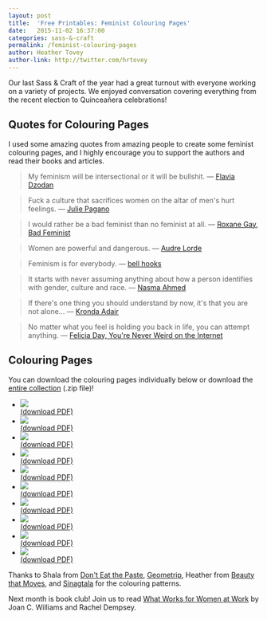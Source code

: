 ```yaml
---
layout: post
title:  'Free Printables: Feminist Colouring Pages'
date:   2015-11-02 16:37:00
categories: sass-&-craft
permalink: /feminist-colouring-pages
author: Heather Tovey
author-link: http://twitter.com/hrtovey
---
```


Our last Sass & Craft of the year had a great turnout with everyone working on a variety of projects. We enjoyed conversation covering everything from the recent election to Quinceañera celebrations!

## Quotes for Colouring Pages

I used some amazing quotes from amazing people to create some feminist colouring pages, and I highly encourage you to support the authors and read their books and articles.

> My feminism will be intersectional or it will be bullshit.
 — [Flavia Dzodan](http://tigerbeatdown.com/2011/10/10/my-feminism-will-be-intersectional-or-it-will-be-bullshit/)

> Fuck a culture that sacrifices women on the altar of men's hurt feelings.
 — [Julie Pagano](http://firebe.es/archive/2014/08/19/fuck-your-culture-in-cross-stitch/)

> I would rather be a bad feminist than no feminist at all.
 — [Roxane Gay, Bad Feminist](http://www.roxanegay.com/bad-feminist/)

> Women are powerful and dangerous.
 — [Audre Lorde](http://alp.org/about-audre-lorde)

> Feminism is for everybody.
 — [bell hooks](http://www.bellhooksinstitute.com/)

> It starts with never assuming anything about how a person identifies with gender, culture and race.
 — [Nasma Ahmed](https://modelviewculture.com/pieces/where-are-you-really-from-microaggressions-and-making-tech-meetups-safe)

> If there's one thing you should understand by now, it's that you are not alone...
 — [Kronda Adair](https://modelviewculture.com/pieces/dear-marginalized-people-coming-into-tech)

> No matter what you feel is holding you back in life, you can attempt anything.
— [Felicia Day, You're Never Weird on the Internet](http://feliciadaybook.com/)

## Colouring Pages

You can download the colouring pages individually below or download the [entire collection]({{site.baseurl}}/assets/femcolour/feminist_colouring_pages.zip) (.zip file)!

<ul class="grid">
	<li class="post-image grid--one-third">
		<img class="align-center image--border" src="{{site.baseurl}}/img/posts/20151102/feminist_as_fuck.png">
		<div class="small-text text-align-center image-caption">
		<a href="{{site.baseurl}}/assets/femcolour/feminist-as-fuck.pdf">(download PDF)</a>
		</div>
	</li><li class="post-image grid--one-third">
		<img class="align-center image--border" src="{{site.baseurl}}/img/posts/20151102/flavia_dzodan.png">
		<div class="small-text text-align-center image-caption">
		<a href="{{site.baseurl}}/assets/femcolour/flavia-dzodan.pdf">(download PDF)</a></div>
	</li><li class="post-image grid--one-third">
		<img class="align-center image--border" src="{{site.baseurl}}/img/posts/20151102/julie_pagano.png">
		<div class="small-text text-align-center image-caption">
		<a href="{{site.baseurl}}/assets/femcolour/julie-pagano.pdf">(download PDF)</a></div>
	</li><li class="post-image grid--one-third">
		<img class="align-center image--border" src="{{site.baseurl}}/img/posts/20151102/roxane_gay.png">
		<div class="small-text text-align-center image-caption">
		<a href="{{site.baseurl}}/assets/femcolour/roxane-gay.pdf">(download PDF)</a></div>
	</li><li class="post-image grid--one-third">
		<img class="align-center image--border" src="{{site.baseurl}}/img/posts/20151102/audre_lorde.png">
		<div class="small-text text-align-center image-caption">
		<a href="{{site.baseurl}}/assets/femcolour/audre-lorde.pdf">(download PDF)</a></div>
	</li><li class="post-image grid--one-third">
		<img class="align-center image--border" src="{{site.baseurl}}/img/posts/20151102/bell_hooks.png">
		<div class="small-text text-align-center image-caption">
		<a href="{{site.baseurl}}/assets/femcolour/bell-hooks.pdf">(download PDF)</a></div>
	</li><li class="post-image grid--one-third">
		<img class="align-center image--border" src="{{site.baseurl}}/img/posts/20151102/nasma_ahmed.png">
		<div class="small-text text-align-center image-caption">
		<a href="{{site.baseurl}}/assets/femcolour/nasma-ahmed.pdf">(download PDF)</a></div>
	</li><li class="post-image grid--one-third">
		<img class="align-center image--border" src="{{site.baseurl}}/img/posts/20151102/kronda_adair.png">
		<div class="small-text text-align-center image-caption">
		<a href="{{site.baseurl}}/assets/femcolour/kronda-adair.pdf">(download PDF)</a></div>
	</li><li class="post-image grid--one-third">
		<img class="align-center image--border" src="{{site.baseurl}}/img/posts/20151102/feminist_killjoy.png">
		<div class="small-text text-align-center image-caption">
		<a href="{{site.baseurl}}/assets/femcolour/feminist-killjoy.pdf">(download PDF)</a></div>
	</li><li class="post-image grid--one-third">
		<img class="align-center image--border" src="{{site.baseurl}}/img/posts/20151102/felicia_day.png">
		<div class="small-text text-align-center image-caption">
		<a href="{{site.baseurl}}/assets/femcolour/felicia-day.pdf">(download PDF)</a></div>
	</li>
</ul>

<p class="small-text">Thanks to Shala from <a href="http://www.donteatthepaste.com/">Don't Eat the Paste</a>, <a href="http://geometrip.com/">Geometrip</a>, Heather from <a href="http://beautythatmoves.typepad.com/">Beauty that Moves</a>, and <a href="http://sinagtala.deviantart.com/">Sinagtala</a> for the colouring patterns.</p>

Next month is book club! Join us to read [What Works for Women at Work](https://www.goodreads.com/book/show/17920210-what-works-for-women-at-work) by Joan C. Williams and Rachel Dempsey.

